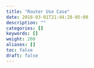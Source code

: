 ```yaml
---
title: "Router Use Case"
date: 2018-03-01T21:44:28-05:00
description: ""
categories: []
keywords: []
weight: 260
aliases: []
toc: false
draft: false
---
```

